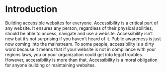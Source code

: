 # Introduction

Building accessible websites for everyone.
Accessibility is a critical part of any website. It ensures any person, regardless of their physical abilities, should be able to access, navigate and use a website. Accessibility isn’t new but it’s not surprising if you haven’t heard of it. Public awareness is just now coming into the mainstream. To some people, accessibility is a dirty word because it means that if your website is not in compliance with your regions laws, you or your organization could get into legal troubles. However, accessibility is more than that. Accessibility is a moral obligation for anyone building or maintaining websites.
